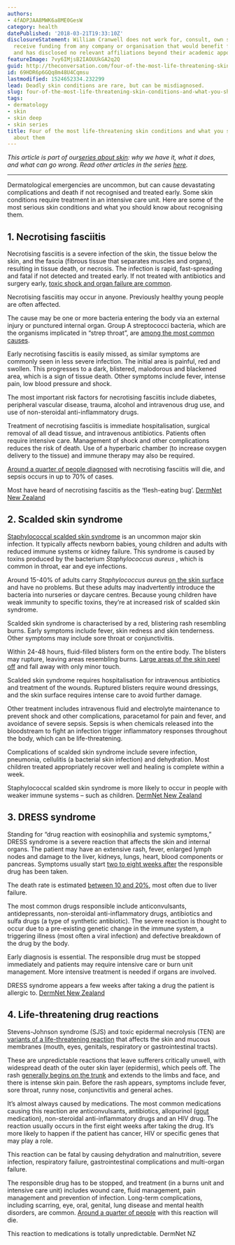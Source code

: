 ```yaml
---
authors:
- 4fADPJAA8MWK6a8ME0GesW
category: health
datePublished: '2018-03-21T19:33:10Z'
disclosureStatement: William Cranwell does not work for, consult, own shares in or
  receive funding from any company or organisation that would benefit from this article,
  and has disclosed no relevant affiliations beyond their academic appointment.
featureImage: 7vy6IMjsB2IAOUUkGA2q2Q
guid: http://theconversation.com/four-of-the-most-life-threatening-skin-conditions-and-what-you-should-know-about-them-92610
id: 69HDR6p6GQq8m48U4Cqmsu
lastmodified: 1524652334.232299
lead: Deadly skin conditions are rare, but can be misdiagnosed.
slug: four-of-the-most-life-threatening-skin-conditions-and-what-you-should-know-about-them
tags:
- dermatology
- skin
- skin deep
- skin series
title: Four of the most life-threatening skin conditions and what you should know
  about them
---
```

_This article is part of our[series about skin](https://theconversation.com/au/topics/skin-series-50414): why we have it, what it does, and what can go wrong. Read other articles in the series [here](https://theconversation.com/au/topics/skin-series-50414)._

* * *

Dermatological emergencies are uncommon, but can cause devastating complications and death if not recognised and treated early. Some skin conditions require treatment in an intensive care unit. Here are some of the most serious skin conditions and what you should know about recognising them.

## 1\. Necrotising fasciitis

Necrotising fasciitis is a severe infection of the skin, the tissue below the skin, and the fascia (fibrous tissue that separates muscles and organs), resulting in tissue death, or necrosis. The infection is rapid, fast-spreading and fatal if not detected and treated early. If not treated with antibiotics and surgery early, [toxic shock and organ failure are common](https://rarediseases.org/rare-diseases/necrotizing-fasciitis/).

Necrotising fasciitis may occur in anyone. Previously healthy young people are often affected. 

The cause may be one or more bacteria entering the body via an external injury or punctured internal organ. Group A streptococci bacteria, which are the organisms implicated in “strep throat”, are [among the most common causes](https://www.dermnetnz.org/topics/necrotising-fasciitis/).


Early necrotising fasciitis is easily missed, as similar symptoms are commonly seen in less severe infection. The initial area is painful, red and swollen. This progresses to a dark, blistered, malodorous and blackened area, which is a sign of tissue death. Other symptoms include fever, intense pain, low blood pressure and shock. 

The most important risk factors for necrotising fasciitis include diabetes, peripheral vascular disease, trauma, alcohol and intravenous drug use, and use of non-steroidal anti-inflammatory drugs. 

Treatment of necrotising fasciitis is immediate hospitalisation, surgical removal of all dead tissue, and intravenous antibiotics. Patients often require intensive care. Management of shock and other complications reduces the risk of death. Use of a hyperbaric chamber (to increase oxygen delivery to the tissue) and immune therapy may also be required. 

[Around a quarter of people diagnosed](https://www.dermnetnz.org/topics/necrotising-fasciitis/) with necrotising fasciitis will die, and sepsis occurs in up to 70% of cases.

[](https://images.theconversation.com/files/209956/original/file-20180312-30989-nmadph.jpg?ixlib=rb-1.1.0&q=45&auto=format&w=1000&fit=clip) Most have heard of necrotising fasciitis as the ‘flesh-eating bug’. [DermNet New Zealand](https://www.dermnetnz.org/)

## 2\. Scalded skin syndrome

[Staphylococcal scalded skin syndrome](https://rarediseases.org/rare-diseases/staphylococcal-scalded-skin-syndrome/) is an uncommon major skin infection. It typically affects newborn babies, young children and adults with reduced immune systems or kidney failure. This syndrome is caused by toxins produced by the bacterium _Staphylococcus aureus_ , which is common in throat, ear and eye infections.

Around 15-40% of adults carry _Staphylococcus aureus_ [on the skin surface](https://www.dermnetnz.org/topics/staphylococcal-scalded-skin-syndrome/) and have no problems. But these adults may inadvertently introduce the bacteria into nurseries or daycare centres. Because young children have weak immunity to specific toxins, they’re at increased risk of scalded skin syndrome.

Scalded skin syndrome is characterised by a red, blistering rash resembling burns. Early symptoms include fever, skin redness and skin tenderness. Other symptoms may include sore throat or conjunctivitis. 

Within 24-48 hours, fluid-filled blisters form on the entire body. The blisters may rupture, leaving areas resembling burns. [Large areas of the skin peel off](https://www.ncbi.nlm.nih.gov/pmc/articles/PMC5012080/) and fall away with only minor touch. 


Scalded skin syndrome requires hospitalisation for intravenous antibiotics and treatment of the wounds. Ruptured blisters require wound dressings, and the skin surface requires intense care to avoid further damage. 

Other treatment includes intravenous fluid and electrolyte maintenance to prevent shock and other complications, paracetamol for pain and fever, and avoidance of severe sepsis. Sepsis is when chemicals released into the bloodstream to fight an infection trigger inflammatory responses throughout the body, which can be life-threatening. 

Complications of scalded skin syndrome include severe infection, pneumonia, cellulitis (a bacterial skin infection) and dehydration. Most children treated appropriately recover well and healing is complete within a week.

[](https://images.theconversation.com/files/209955/original/file-20180312-30961-hqxkv4.JPG?ixlib=rb-1.1.0&q=45&auto=format&w=1000&fit=clip) Staphylococcal scalded skin syndrome is more likely to occur in people with weaker immune systems – such as children. [DermNet New Zealand](https://www.dermnetnz.org/)

## 3\. DRESS syndrome

Standing for “drug reaction with eosinophilia and systemic symptoms,” DRESS syndrome is a severe reaction that affects the skin and internal organs. The patient may have an extensive rash, fever, enlarged lymph nodes and damage to the liver, kidneys, lungs, heart, blood components or pancreas. Symptoms usually start [two to eight weeks after](https://www.ncbi.nlm.nih.gov/pmc/articles/PMC3718748/) the responsible drug has been taken.

The death rate is estimated [between 10 and 20%](https://www.researchgate.net/publication/298485704_Dress_Syndrome_A_Review_and_Update), most often due to liver failure.

The most common drugs responsible include anticonvulsants, antidepressants, non-steroidal anti-inflammatory drugs, antibiotics and sulfa drugs (a type of synthetic antibiotic). The severe reaction is thought to occur due to a pre-existing genetic change in the immune system, a triggering illness (most often a viral infection) and defective breakdown of the drug by the body. 

Early diagnosis is essential. The responsible drug must be stopped immediately and patients may require intensive care or burn unit management. More intensive treatment is needed if organs are involved.

[](https://images.theconversation.com/files/209952/original/file-20180312-30986-18pi6cw.jpg?ixlib=rb-1.1.0&q=45&auto=format&w=1000&fit=clip) DRESS syndrome appears a few weeks after taking a drug the patient is allergic to. [DermNet New Zealand](https://www.dermnetnz.org/topics/drug-hypersensitivity-syndrome/)

## 4\. Life-threatening drug reactions

Stevens-Johnson syndrome (SJS) and toxic epidermal necrolysis (TEN) are [variants of a life-threatening reaction](https://www.ncbi.nlm.nih.gov/pmc/articles/PMC3018455/) that affects the skin and mucous membranes (mouth, eyes, genitals, respiratory or gastrointestinal tracts).

These are unpredictable reactions that leave sufferers critically unwell, with widespread death of the outer skin layer (epidermis), which peels off. The rash [generally begins on the trunk](https://www.dermnetnz.org/topics/stevens-johnson-syndrome-toxic-epidermal-necrolysis/) and extends to the limbs and face, and there is intense skin pain. Before the rash appears, symptoms include fever, sore throat, runny nose, conjunctivitis and general aches.

It’s almost always caused by medications. The most common medications causing this reaction are anticonvulsants, antibiotics, allopurinol ([gout](https://theconversation.com/got-gout-heres-what-to-eat-and-avoid-50239) medication), non-steroidal anti-inflammatory drugs and an HIV drug. The reaction usually occurs in the first eight weeks after taking the drug. It’s more likely to happen if the patient has cancer, HIV or specific genes that may play a role.

This reaction can be fatal by causing dehydration and malnutrition, severe infection, respiratory failure, gastrointestinal complications and multi-organ failure.

The responsible drug has to be stopped, and treatment (in a burns unit and intensive care unit) includes wound care, fluid management, pain management and prevention of infection. Long-term complications, including scarring, eye, oral, genital, lung disease and mental health disorders, are common. [Around a quarter of people](https://www.ncbi.nlm.nih.gov/pmc/articles/PMC3018455) with this reaction will die. 


[](https://images.theconversation.com/files/210609/original/file-20180315-104645-374jy0.jpg?ixlib=rb-1.1.0&q=45&auto=format&w=1000&fit=clip) This reaction to medications is totally unpredictable. DermNet NZ